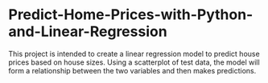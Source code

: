# Predict-Home-Prices-with-Python-and-Linear-Regression
This project is intended to create a linear regression model to predict house prices based on house sizes. Using a scatterplot of test data, the model will form a relationship between the two variables and then makes predictions.
